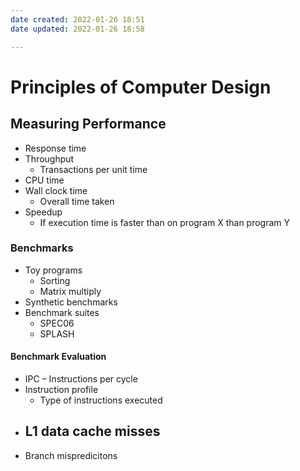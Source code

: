 ```yaml
---
date created: 2022-01-26 18:51
date updated: 2022-01-26 18:58

---
```


# Principles of Computer Design

## Measuring Performance

- Response time
- Throughput
  - Transactions per unit time
- CPU time
- Wall clock time
  - Overall time taken
- Speedup
  - If execution time is faster than on program X than program Y

### Benchmarks

- Toy programs
  - Sorting
  - Matrix multiply
- Synthetic benchmarks
- Benchmark suites
	- SPEC06
	- SPLASH

#### Benchmark Evaluation

- IPC – Instructions per cycle
- Instruction profile
	- Type of instructions executed
- L1 data cache misses
	- 
- Branch mispredicitons